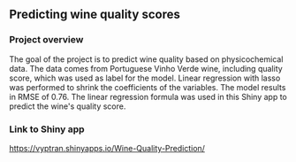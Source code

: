 ## Predicting wine quality scores
### Project  overview
The goal of the project is to predict wine quality based on physicochemical data. The data comes from Portuguese Vinho Verde wine, including quality score, which was used as label for the model. Linear regression with lasso was performed to  shrink the coefficients of the variables. The model results in RMSE of 0.76. The linear regression formula was used in this Shiny app to predict the wine's quality score.
### Link to Shiny app
https://vyptran.shinyapps.io/Wine-Quality-Prediction/
